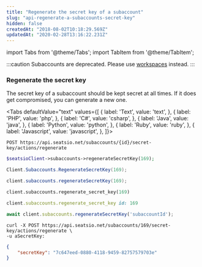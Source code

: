 ```yaml
---
title: "Regenerate the secret key of a subaccount"
slug: "api-regenerate-a-subaccounts-secret-key"
hidden: false
createdAt: "2018-08-02T10:18:29.569Z"
updatedAt: "2020-02-28T13:16:22.231Z"
---
```


import Tabs from '@theme/Tabs';
import TabItem from '@theme/TabItem';

:::caution 
Subaccounts are deprecated. Please use [workspaces](api-workspaces) instead.
:::
### Regenerate the secret key

The secret key of a subaccount should be kept secret at all times. If it does get compromised, you can generate a new one.


<Tabs 
  defaultValue="text"
  values={[
{ label: 'Text', value: 'text', },
{ label: 'PHP', value: 'php', },
{ label: 'C#', value: 'csharp', },
{ label: 'Java', value: 'java', },
{ label: 'Python', value: 'python', },
{ label: 'Ruby', value: 'ruby', },
{ label: 'Javascript', value: 'javascript', },
]}>
<TabItem value='text'>

```text
POST https://api.seatsio.net/subaccounts/{id}/secret-key/actions/regenerate
```

</TabItem>
<TabItem value='php'>

```php
$seatsioClient->subaccounts->regenerateSecretKey(169);
```

</TabItem>
<TabItem value='csharp'>

```csharp
Client.Subaccounts.RegenerateSecretKey(169);
```

</TabItem>
<TabItem value='java'>

```java
client.subaccounts.regenerateSecretKey(169);
```

</TabItem>
<TabItem value='python'>

```python
client.subaccounts.regenerate_secret_key(169)
```

</TabItem>
<TabItem value='ruby'>

```ruby
client.subaccounts.regenerate_secret_key id: 169
```

</TabItem>
<TabItem value='javascript'>

```javascript
await client.subaccounts.regenerateSecretKey('subaccountId');
```

</TabItem>
</Tabs>



```curl
curl -X POST https://api.seatsio.net/subaccounts/169/secret-key/actions/regenerate \
-u aSecretKey:
```

```json
{
    "secretKey": "7c647eed-0880-4118-9459-82757579703e"
}
```
